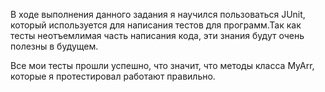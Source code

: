 В ходе выполнения данного задания я научился пользоваться JUnit, который используется для написания тестов для программ.Так как тесты неотъемлимая часть написания кода, эти знания будут очень полезны в будущем.

Все мои тесты прошли успешно, что значит, что методы класса MyArr, которые я протестировал работают правильно.

